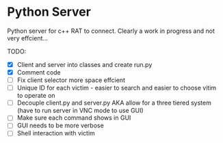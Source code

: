 # Python Server
Python server for c++ RAT to connect. Clearly a work in progress and not very effcient...

TODO:
  - [x] Client and server into classes and create run.py
  - [x] Comment code
  - [ ] Fix client selector more space effcient
  - [ ] Unique ID for each victim - easier to search and easier to choose vitim to operate on
  - [ ] Decouple client.py and server.py AKA allow for a three tiered system (have to run server in VNC mode to use GUI)
  - [ ] Make sure each command shows in GUI
  - [ ] GUI needs to be more verbose
  - [ ] Shell interaction with victim
